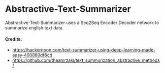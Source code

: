 # Abstractive-Text-Summarizer
Abstractive-Text-Summarizer uses a Seq2Seq Encoder Decoder network to summarize english text data. 

#### Credits: 
- https://hackernoon.com/text-summarizer-using-deep-learning-made-easy-490880df6cd
- https://github.com/theamrzaki/text_summurization_abstractive_methods/
